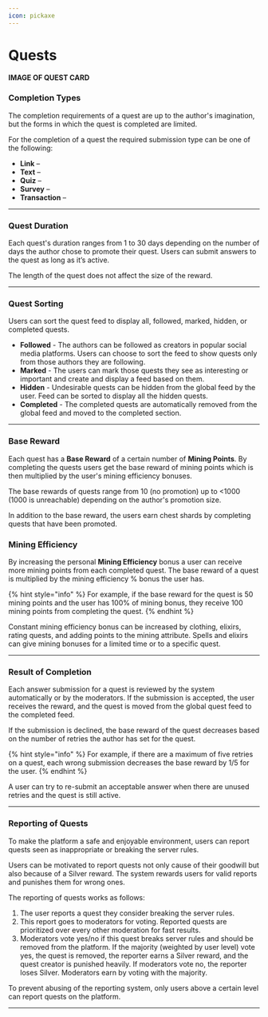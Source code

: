 ```yaml
---
icon: pickaxe
---
```


# Quests

**IMAGE OF QUEST CARD**

### Completion Types

The completion requirements of a quest are up to the author's imagination, but the forms in which the quest is completed are limited.

For the completion of a quest the required submission type can be one of the following:

* **Link** – 
* **Text** –
* **Quiz** –
* **Survey** – 
* **Transaction** – 


***

### Quest Duration

Each quest's duration ranges from 1 to 30 days depending on the number of days the author chose to promote their quest. Users can submit answers to the quest as long as it’s active. 

The length of the quest does not affect the size of the reward.

***

### Quest Sorting

Users can sort the quest feed to display all, followed, marked, hidden, or completed quests.

* **Followed** - The authors can be followed as creators in popular social media platforms. Users can choose to sort the feed to show quests only from those authors they are following. 
* **Marked** - The users can mark those quests they see as interesting or important and create and display a feed based on them. 
* **Hidden** - Undesirable quests can be hidden from the global feed by the user. Feed can be sorted to display all the hidden quests.
* **Completed** - The completed quests are automatically removed from the global feed and moved to the completed section.

***

### Base Reward

Each quest has a **Base Reward** of a certain number of **Mining Points**. By completing the quests users get the base reward of mining points which is then multiplied by the user's mining efficiency bonuses.

The base rewards of quests range from 10 (no promotion) up to <1000 (1000 is unreachable) depending on the author's promotion size. 

In addition to the base reward, the users earn chest shards by completing quests that have been promoted. 


### Mining Efficiency 

By increasing the personal **Mining Efficiency** bonus a user can receive more mining points from each completed quest. The base reward of a quest is multiplied by the mining efficiency % bonus the user has. 

{% hint style="info" %}
For example, if the base reward for the quest is 50 mining points and the user has 100% of mining bonus, they receive 100 mining points from completing the quest.
{% endhint %}

Constant mining efficiency bonus can be increased by clothing, elixirs, rating quests, and adding points to the mining attribute. Spells and elixirs can give mining bonuses for a limited time or to a specific quest.

***

### Result of Completion 

Each answer submission for a quest is reviewed by the system automatically or by the moderators. If the submission is accepted, the user receives the reward, and the quest is moved from the global quest feed to the completed feed.

If the submission is declined, the base reward of the quest decreases based on the number of retries the author has set for the quest. 

{% hint style="info" %}
For example, if there are a maximum of five retries on a quest, each wrong submission decreases the base reward by 1/5 for the user.
{% endhint %}

A user can try to re-submit an acceptable answer when there are unused retries and the quest is still active.

***

### Reporting of Quests

To make the platform a safe and enjoyable environment, users can report quests seen as inappropriate or breaking the server rules. 

Users can be motivated to report quests not only cause of their goodwill but also because of a Silver reward. The system rewards users for valid reports and punishes them for wrong ones.

The reporting of quests works as follows:

1. The user reports a quest they consider breaking the server rules.
2. This report goes to moderators for voting. Reported quests are prioritized over every other moderation for fast results.
3. Moderators vote yes/no if this quest breaks server rules and should be removed from the platform. If the majority (weighted by user level) vote yes, the quest is removed, the reporter earns a Silver reward, and the quest creator is punished heavily. If moderators vote no, the reporter loses Silver. Moderators earn by voting with the majority.

To prevent abusing of the reporting system, only users above a certain level can report quests on the platform. 


***